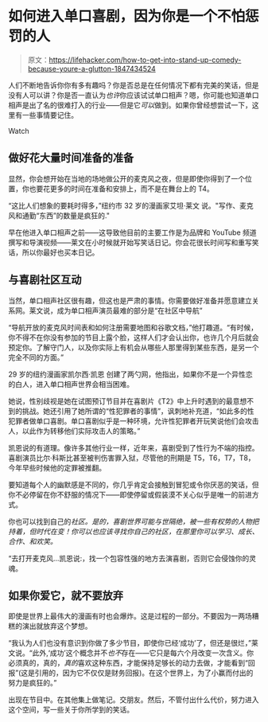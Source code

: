 # 如何进入单口喜剧，因为你是一个不怕惩罚的人

> 原文：<https://lifehacker.com/how-to-get-into-stand-up-comedy-because-youre-a-glutton-1847434524>

人们不断地告诉你你有多有趣吗？你是否总是在任何情况下都有完美的笑话，但是没有人可以讲？你是否一直认为*也许*你应该试试单口相声？嗯，你可能也知道单口相声是出了名的很难打入的行业——但是它*可以*做到。如果你曾经想尝试一下，这里有一些事情要记住。

Watch

## **做好花大量时间准备的准备**

显然，你会想开始在当地的场地做公开的麦克风之夜，但是即使你得到了一个位置，你也要花更多的时间在准备和安排上，而不是在舞台上的 T4。

“这比人们想象的要耗时得多，”纽约市 32 岁的漫画家艾坦·莱文 说。"写作、麦克风和通勤“东西”的数量是疯狂的."

早在他进入单口相声之前——这导致他目前的主要工作是为品牌和 YouTube 频道撰写和导演视频——莱文在小时候就开始写笑话日记。你会花很长时间写和重写笑话，所以你最好也买本日记。

## **与喜剧社区互动**

当然，单口相声社区很有趣，但这也是严肃的事情。你需要做好准备并愿意建立关系网。莱文说，成为单口相声演员最难的部分是“在社区中导航”

“导航开放的麦克风时间表和如何注册需要地图和谷歌文档，”他打趣道。“有时候，你不得不在你没有参加的节目上露个脸，这样人们才会认出你，也许几个月后就会预定你。了解守门人，以及你实际上有机会从哪些人那里得到某些东西，是另一个完全不同的方面。”

29 岁的纽约漫画家凯尔西·凯恩 创建了两勺网，他指出，如果你不是一个异性恋的白人，进入单口相声世界会相当困难。

她说，性别歧视是她在试图预订节目并在喜剧片《T2》中上升时遇到的最意想不到的挑战。她还引用了她所谓的“性犯罪者的事情”，讽刺地补充道，“如此多的性犯罪者做单口喜剧。单口喜剧似乎是一种环境，允许性犯罪者开玩笑说他们会攻击人，以此作为转移他们实际攻击人的策略。”

凯恩说的有道理。像许多其他行业一样，近年来，喜剧受到了性行为不端的指控。喜剧演员比尔·科斯比甚至被判伤害罪入狱，尽管他的刑期是 T5，T6，T7，T8，今年早些时候他的定罪被推翻。

要知道每个人的幽默感是不同的，你几乎肯定会接触到冒犯或令你厌恶的笑话，但你不必停留在你不舒服的情况下——即使停留或假装漠不关心似乎是唯一的前进方式。

你也可以找到自己的*社区。是的，喜剧世界可能与世隔绝，被一些有权势的人物把持着，但时代在变！你可以也应该寻找你自己的社区，在那里你可以学习、成长、合作、和欢笑。*

“去打开麦克风...凯恩说:，找一个包容性强的地方去演喜剧，否则它会侵蚀你的灵魂。

## **如果你爱它，就不要放弃**

即使是世界上最伟大的漫画有时也会爆炸。这是过程的一部分。不要因为一两场糟糕的演出就放弃这个梦想。

“我认为人们也没有意识到你做了多少节目，即使你已经‘成功’了，但还是很烂，”莱文说。“此外,‘成功’这个概念并不*也不*存在——它只是每六个月改变一次含义。你必须真的，真的，*真的*喜欢这种东西，才能保持足够长的动力去做，才能看到“回报”(这是引用的，因为它不仅仅是财务回报)。在这个世界上，为了小赢而付出的努力是疯狂的。”

出现在节目中。在其他集上做笔记。交朋友。然后，不管付出什么代价，努力进入这个空间，写一些关于你所学到的笑话。